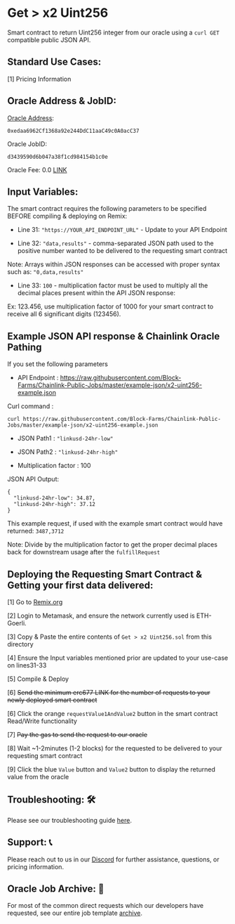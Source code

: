 # Get > x2 Uint256
Smart contract to return Uint256 integer from our oracle using a `curl GET` compatible public JSON API.

## Standard Use Cases:
[1] Pricing Information

## Oracle Address & JobID:
[Oracle Address](https://goerli.etherscan.io/address/0xedaa6962Cf1368a92e244DdC11aaC49c0A0acC37): 
```
0xedaa6962Cf1368a92e244DdC11aaC49c0A0acC37
```
Oracle JobID: 
```
d3439590d6b047a38f1cd984154b1c0e
```
Oracle Fee: 0.0 [LINK](https://goerli.etherscan.io/token/0x326C977E6efc84E512bB9C30f76E30c160eD06FB)

## Input Variables:
The smart contract requires the following parameters to be specified BEFORE compiling & deploying on Remix:

* Line 31: `"https://YOUR_API_ENDPOINT_URL"` - Update to your API Endpoint

* Line 32: `"data,results"` - comma-separated JSON path used to the positive number wanted to be delivered to the requesting smart contract

Note: Arrays within JSON responses can be accessed with proper syntax such as: `"0,data,results"`

* Line 33: `100` - multiplication factor must be used to multiply all the decimal places present within the API JSON response:

Ex: 123.456, use multiplication factor of 1000 for your smart contract to receive all 6 significant digits (123456).

## Example JSON API response & Chainlink Oracle Pathing
If you set the following parameters

* API Endpoint : https://raw.githubusercontent.com/Block-Farms/Chainlink-Public-Jobs/master/example-json/x2-uint256-example.json

Curl command : 
```
curl https://raw.githubusercontent.com/Block-Farms/Chainlink-Public-Jobs/master/example-json/x2-uint256-example.json
```

* JSON Path1 : `"linkusd-24hr-low"`

* JSON Path2 : `"linkusd-24hr-high"`

* Multiplication factor : 100

JSON API Output:
```
{
  "linkusd-24hr-low": 34.87,
  "linkusd-24hr-high": 37.12
}
```
This example request, if used with the example smart contract would have returned: `3487,3712`

Note: Divide by the multiplication factor to get the proper decimal places back for downstream usage after the `fulfillRequest`

## Deploying the Requesting Smart Contract & Getting your first data delivered:
[1] Go to [Remix.org](https://remix.ethereum.org/)

[2] Login to Metamask, and ensure the network currently used is ETH-Goerli.

[3] Copy & Paste the entire contents of `Get > x2 Uint256.sol` from this directory

[4] Ensure the Input variables mentioned prior are updated to your use-case on lines31-33

[5] Compile & Deploy

[6] ~~Send the minimum erc677 LINK for the number of requests to your newly deployed smart contract~~

[6] Click the orange `requestValue1AndValue2` button in the smart contract Read/Write functionality

[7] ~~Pay the gas to send the request to our oracle~~

[8] Wait ~1-2minutes (1-2 blocks) for the requested to be delivered to your requesting smart contract

[9] Click the blue `Value` button and `Value2` button to display the returned value from the oracle

## Troubleshooting: :hammer_and_wrench:
Please see our troubleshooting guide [here](https://github.com/Block-Farms/Chainlink-Public-Jobs/blob/master/README.md#troubleshooting).

## Support: :telephone_receiver:
Please reach out to us in our [Discord](https://discord.gg/PgxRVrDUm7) for further assistance, questions, or pricing information.

## Oracle Job Archive: :scroll:
For most of the common direct requests which our developers have requested, see our entire job template [archive](https://github.com/Block-Farms/Chainlink-Job-Spec-Template-Smart-Contract-Archive/tree/main/2_Direct_Request).
